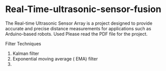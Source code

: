 # Real-Time-ultrasonic-sensor-fusion
The Real-time Ultrasonic Sensor Array is a project designed to provide accurate and precise distance measurements for applications such as Arduino-based robots. Used 
Please read the PDF file for the project.

Filter Techniques
1. Kalman filter
2. Exponential moving average ( EMA) filter
3. 

